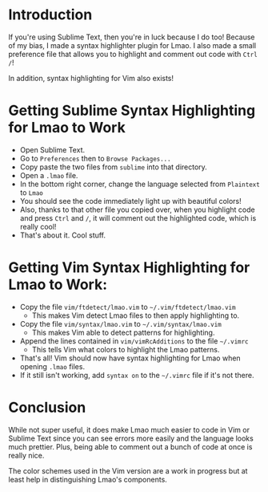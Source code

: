 # Introduction
If you're using Sublime Text, then you're in luck because I do too! 
Because of my bias, I made a syntax highlighter plugin for Lmao. 
I also made a small preference file that allows you to highlight and comment out code
with `Ctrl` `/`! 

In addition, syntax highlighting for Vim also exists! 

# Getting Sublime Syntax Highlighting for Lmao to Work
- Open Sublime Text.
- Go to `Preferences` then to `Browse Packages...`
- Copy paste the two files from `sublime` into that directory.
- Open a `.lmao` file.
- In the bottom right corner, change the language selected from `Plaintext` to `Lmao`
- You should see the code immediately light up with beautiful colors!
- Also, thanks to that other file you copied over, when you highlight code and press `Ctrl`
  and `/`, it will comment out the highlighted code, which is really cool!
- That's about it. Cool stuff.

# Getting Vim Syntax Highlighting for Lmao to Work:
- Copy the file `vim/ftdetect/lmao.vim` to `~/.vim/ftdetect/lmao.vim`
	- This makes Vim detect Lmao files to then apply highlighting to.
- Copy the file `vim/syntax/lmao.vim` to `~/.vim/syntax/lmao.vim` 
	- This makes Vim able to detect patterns for highlighting.
- Append the lines contained in `vim/vimRcAdditions` to the file `~/.vimrc` 
	- This tells Vim what colors to highlight the Lmao patterns.
- That's all! Vim should now have syntax highlighting for Lmao when opening `.lmao` files.
- If it still isn't working, add `syntax on` to the `~/.vimrc` file if it's not there.

# Conclusion
While not super useful, it does make Lmao much easier to code in Vim or Sublime Text since 
you can see errors more easily and the language looks much prettier. Plus, being able
to comment out a bunch of code at once is really nice.

The color schemes used in the Vim version are a work in progress but at least help in distinguishing Lmao's components.

